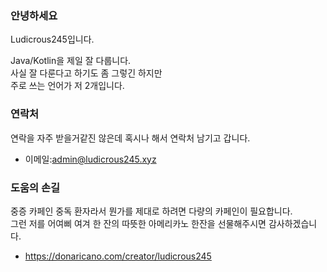 ### 안녕하세요

Ludicrous245입니다.  

Java/Kotlin을 제일 잘 다룹니다.                         
사실 잘 다룬다고 하기도 좀 그렇긴 하지만                         
주로 쓰는 언어가 저 2개입니다.                                        

### 연락처 

연락을 자주 받을거같진 않은데 혹시나 해서 연락처 남기고 갑니다.                                    

- 이메일:admin@ludicrous245.xyz  

### 도움의 손길

중증 카페인 중독 환자라서 뭔가를 제대로 하려면 다량의 카페인이 필요합니다.                             
그런 저를 어여삐 여겨 한 잔의 따뜻한 아메리카노 한잔을 선물해주시면 감사하겠습니다.                                    
- https://donaricano.com/creator/ludicrous245

<!--
**Ludicrous245/Ludicrous245** is a ✨ _special_ ✨ repository because its `README.md` (this file) appears on your GitHub profile.

Here are some ideas to get you started:

- 🔭 I’m currently working on ...
- 🌱 I’m currently learning ...
- 👯 I’m looking to collaborate on ...
- 🤔 I’m looking for help with ...
- 💬 Ask me about ...
- 📫 How to reach me: ...
- 😄 Pronouns: ...
- ⚡ Fun fact: ...
-->
